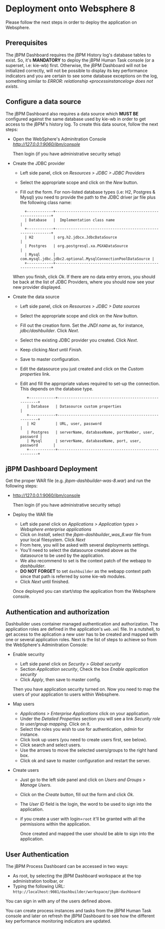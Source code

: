 Deployment onto Websphere 8
=============================

Please follow the next steps in order to deploy the application on Websphere.

Prerequisites
--------------------------------

The jBPM Dashboard requires the jBPM History log's database tables to exist. So, it's **MANDATORY** to deploy the
jBPM Human Task console (or a superset, i.e: kie-wb) first. Otherwise, the jBPM Dashboard will not be initialized
correctly, will not be possible to display its key performance indicators and you are certain to see some database
exceptions on the log, something similar to _ERROR: relationship «processinstancelog» does not exists_.


Configure a data source
--------------------------------

The jBPM Dashboard also requires a data source which **MUST BE** configured against the same database used by kie-wb
in order to get access to the jBPM's history log. To create this data source, follow the next steps:

* Open the WebSphere's Adminitration Console _http://127.0.0.1:9060/ibm/console_

   Then login (if you have administrative security setup)

* Create the JDBC provider

  - Left side panel, click on _Resources > JDBC > JDBC Providers_
  - Select the appropriate scope and click on the _New_ button.
  - Fill out the form. For non-listed database types (i.e: H2, Postgres & Mysql) you need to provide the path to the JDBC driver jar file plus the following class name:

          +------------+-------------------------------------------------------------+
          | Database   |  Implementation class name                                  |
          +------------+-------------------------------------------------------------+
          | H2         | org.h2.jdbcx.JdbcDataSource                                 |
          | Postgres   | org.postgresql.xa.PGXADataSource                            |
          | Mysql      | com.mysql.jdbc.jdbc2.optional.MysqlConnectionPoolDataSource |
          +------------+-------------------------------------------------------------+

   When you finish, click _Ok_. If there are no data entry errors, you should be back at the list of JDBC Providers, where you should now see your new provider displayed.

* Create the data source

  - Left side panel, click on _Resources > JDBC > Data sources_
  - Select the appropriate scope and click on the _New_ button.
  - Fill out the creation form. Set the _JNDI name_ as, for instance, _jdbc/dashbuilder_. Click _Next_.
  - Select the existing JDBC provider you created. Click _Next_.
  - Keep clicking _Next_ until _Finish_.
  - Save to master configuration.
  - Edit the datasource you just created and click on the _Custom properties_ link.
  - Edit and fill the appropriate values required to set-up the connection. This depends on the database type.

           +------------+------------------------------------------------------+
           | Database   | Datasource custom properties                         |
           +------------+------------------------------------------------------+
           | H2         | URL, user, password                                  |
           | Postgres   | serverName, databaseName, portNumber, user, password |
           | Mysql      | serverName, databaseName, port, user, password       |
           +------------+------------------------------------------------------+


jBPM Dashboard Deployment
----------------------------

Get the proper WAR file (e.g. _jbpm-dashbuilder-was-8.war_) and run the following steps:

* http://127.0.0.1:9060/ibm/console

    Then login (if you have administrative security setup)

* Deploy the WAR file

  - Left side panel click on *Applications > Application types > Websphere enterprise applications*
  - Click on _Install_, select the *jbpm-dashbuilder_was_8.war* file from your local filesystem. Click _Next_
  - From here, you will be asked with several deployments settings.
  - You'll need to select the datasource created above as the datasource to be used by the application.
  - We also recommend to set is the context patch of the webapp to _dashbuilder_.
  - **DO NOT FORGET** to set <code>dashbuilder</code> as the webapp context path since that path is referred by some kie-wb modules.
  - Click _Next_ until finished.

  Once deployed you can start/stop the application from the Websphere console.


Authentication and authorization
---------------------------------

Dashbuilder uses container managed authentication and authorization. The application roles are defined in the application's
<code>web.xml</code> file. In a nutshell, to get access to the aplication a new user has to be created and mapped with one
or several application roles. Next is the list of steps to achieve so from the WebSphere's Adminitration Console:

* Enable security

  - Left side panel click on *Security > Global security*
  - Section *Application security*, Check the box *Enable application security*
  - Click *Apply*, then save to master config.

   Then you have application security turned on. Now you need to map the users of your application to users within Websphere.

* Map users

  - _Applications > Enterprise Applications_ click on your application.
  - Under the _Detailed Properties_ section you will see a link _Security role to user/group mapping_. Click on it.
  - Select the roles you wish to use for authentication, _admin_ for instance.
  - Click look up users (you need to create users first, see below).
  - Click search and select users.
  - Use the arrows to move the selected users/groups to the right hand box.
  - Click ok and save to master configuration and restart the server.

* Create users

  - Just go to the left side panel and click on *Users and Groups > Manage Users*.
  - Click on the _Create_ button, fill out the form and click _Ok_.
  - The _User ID_ field is the login, the word to be used to sign into the application.
  - if you create a user with login=<code>root</code> it'll be granted with all the permissions within the application.

    Once created and mapped the user should be able to sign into the application.


User Authentication
--------------------------

The jBPM Process Dashboard can be accessed in two ways:

* As root, by selecting the jBPM Dashboard workspace at the top administration toolbar, or
* Typing the following URL: <code>http://localhost:9081/dashbuilder/workspace/jbpm-dashboard</code>

You can sign in with any of the users defined above.

You can create process instances and tasks from the jBPM Human Task console and later on refresh the jBPM Dashboard to
see how the different key performance monitoring indicators are updated.
